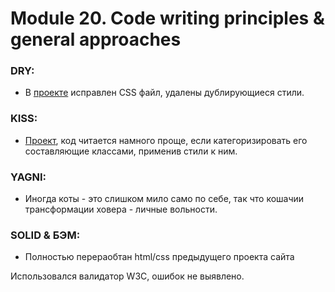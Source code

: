 # Module 20. Code writing principles & general approaches

### DRY:
- В [проекте](https://github.com/ShimlykhDiana/Module_20/blob/https/github.com/ShimlykhDiana/task-6.8/main.html) исправлен CSS файл, удалены дублирующиеся стили. 

### KISS:
- [Проект](https://github.com/ShimlykhDiana/Module_20/blob/https/github.com/ShimlykhDiana/task-6.8/KISS/task%205.11/index.html), код читается намного проще, если категоризировать его составляющие классами, применив стили к ним. 

### YAGNI:
- Иногда коты - это слишком мило само по себе, так что кошачии трансформации ховера - личные вольности.

### SOLID & БЭМ:
- Полностью перераобтан html/css предыдущего проекта сайта 


Использовался валидатор W3C, ошибок не выявлено. 
